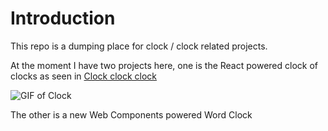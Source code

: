 # Introduction 
This repo is a dumping place for clock / clock related projects.


At the moment I have two projects here, one is the React powered clock of clocks as seen in [Clock clock clock](https://blog.barnettjones.com/2019/11/03/clock-clock-clock/)

![GIF of Clock](https://blog.barnettjones.com/public/2019-11-03/clock-demo.gif)

The other is a new Web Components powered Word Clock


